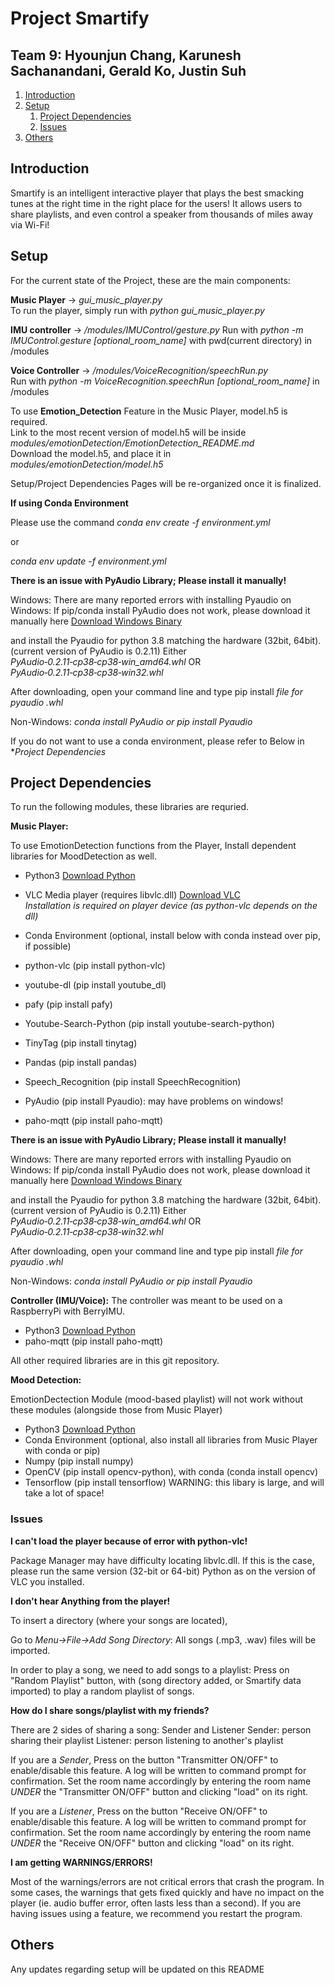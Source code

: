 # Project Smartify

## Team 9: Hyounjun Chang, Karunesh Sachanandani, Gerald Ko, Justin Suh

1. [Introduction](#introduction)
2. [Setup](#paragraph1)
    1. [Project Dependencies](#subparagraph1)
    2. [Issues](#subparagraph2)
3. [Others](#paragraph2)

## Introduction <a name="introduction"></a>
Smartify is an intelligent interactive player that plays the best smacking tunes at the right time in the right place for the users! It allows users to share playlists, and even control a speaker from thousands of miles away via Wi-Fi!

## Setup <a name="paragraph1"></a>
For the current state of the Project, these are the main components:

**Music Player** -> *gui_music_player.py*  
To run the player, simply run with *python gui_music_player.py*

**IMU controller** -> */modules/IMUControl/gesture.py* 
Run with *python -m IMUControl.gesture [optional_room_name]* with pwd(current directory) in /modules

**Voice Controller** -> */modules/VoiceRecognition/speechRun.py*  
Run with *python -m VoiceRecognition.speechRun [optional_room_name]* in /modules 

To use **Emotion_Detection** Feature in the Music Player, model.h5 is required.  
Link to the most recent version of model.h5 will be inside *modules/emotionDetection/EmotionDetection_README.md*  
Download the model.h5, and place it in *modules/emotionDetection/model.h5*

Setup/Project Dependencies Pages will be re-organized once it is finalized.

**If using Conda Environment**

Please use the command
*conda env create -f environment.yml*

or 

*conda env update -f environment.yml*

**There is an issue with PyAudio Library; Please install it manually!**

Windows:
There are many reported errors with installing Pyaudio on Windows:
If pip/conda install PyAudio does not work, please download it manually here
[Download Windows Binary](https://www.lfd.uci.edu/~gohlke/pythonlibs/#pyaudio)

and install the Pyaudio for python 3.8 matching the hardware (32bit, 64bit). (current version of PyAudio is 0.2.11)
Either *PyAudio‑0.2.11‑cp38‑cp38‑win_amd64.whl* OR *PyAudio‑0.2.11‑cp38‑cp38‑win32.whl*

After downloading, open your command line and type
pip install *file for pyaudio .whl*

Non-Windows:
*conda install PyAudio or pip install Pyaudio*

If you do not want to use a conda environment, please refer to Below in **Project Dependencies* 

## Project Dependencies <a name="subparagraph1"></a>

To run the following modules, these libraries are requried.

**Music Player:**
 
To use EmotionDetection functions from the Player, Install dependent libraries for MoodDetection as well.

- Python3 [Download Python](https://www.python.org/downloads/)
- VLC Media player (requires libvlc.dll) [Download VLC](https://www.videolan.org/vlc/)  
*Installation is required on player device (as python-vlc depends on the dll)*
 
- Conda Environment (optional, install below with conda instead over pip, if possible)
 
- python-vlc (pip install python-vlc)
- youtube-dl (pip install youtube_dl)
- pafy (pip install pafy)
- Youtube-Search-Python (pip install youtube-search-python)
- TinyTag (pip install tinytag)
- Pandas (pip install pandas)
- Speech_Recognition (pip install SpeechRecognition)
- PyAudio (pip install Pyaudio): may have problems on windows! 
- paho-mqtt (pip install paho-mqtt)

**There is an issue with PyAudio Library; Please install it manually!**

Windows:
There are many reported errors with installing Pyaudio on Windows:
If pip/conda install PyAudio does not work, please download it manually here
[Download Windows Binary](https://www.lfd.uci.edu/~gohlke/pythonlibs/#pyaudio)

and install the Pyaudio for python 3.8 matching the hardware (32bit, 64bit). (current version of PyAudio is 0.2.11)
Either *PyAudio‑0.2.11‑cp38‑cp38‑win_amd64.whl* OR *PyAudio‑0.2.11‑cp38‑cp38‑win32.whl*

After downloading, open your command line and type
pip install *file for pyaudio .whl*

Non-Windows:
*conda install PyAudio or pip install Pyaudio*

**Controller (IMU/Voice):** 
The controller was meant to be used on a RaspberryPi with BerryIMU. 

- Python3 [Download Python](https://www.python.org/downloads/)
- paho-mqtt (pip install paho-mqtt)

All other required libraries are in this git repository.

**Mood Detection:**
 
EmotionDectection Module (mood-based playlist) will not work without these modules (alongside those from Music Player)
 
- Python3 [Download Python](https://www.python.org/downloads/)
- Conda Environment (optional, also install all libraries from Music Player with conda or pip)
- Numpy (pip install numpy)
- OpenCV (pip install opencv-python), with conda (conda install opencv)
- Tensorflow (pip install tensorflow) WARNING: this libary is large, and will take a lot of space!

### Issues <a name="subparagraph2"></a>
 
**I can't load the player because of error with python-vlc!**
 
Package Manager may have difficulty locating libvlc.dll. If this is the case, please run the same version (32-bit or 64-bit) Python as on the version of VLC you installed.
 
**I don't hear Anything from the player!**
 
To insert a directory (where your songs are located),
 
Go to *Menu->File->Add Song Directory*: All songs (.mp3, .wav) files will be imported.
 
In order to play a song, we need to add songs to a playlist: Press on "Random Playlist" button, with (song directory added, or Smartify data imported) to play a random playlist of songs.

**How do I share songs/playlist with my friends?**
 
There are 2 sides of sharing a song: Sender and Listener
Sender: person sharing their playlist
Listener: person listening to another's playlist

If you are a *Sender*, Press on the button "Transmitter ON/OFF" to enable/disable this feature. A log will be written to command prompt for confirmation.
Set the room name accordingly by entering the room name *UNDER* the "Transmitter ON/OFF" button and clicking "load" on its right.

If you are a *Listener*, Press on the button "Receive ON/OFF" to enable/disable this feature. A log will be written to command prompt for confirmation.
Set the room name accordingly by entering the room name *UNDER* the "Receive ON/OFF" button and clicking "load" on its right.

**I am getting WARNINGS/ERRORS!**
 
Most of the warnings/errors are not critical errors that crash the program. In some cases, the warnings that gets fixed quickly and have no impact on the player (ie. audio buffer error, often lasts less than a second). If you are having issues using a feature, we recommend you restart the program.

## Others <a name="paragraph2"></a>
Any updates regarding setup will be updated on this README
